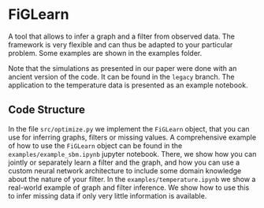 # FiGLearn

A tool that allows to infer a graph and a filter from observed data. The framework is very flexible and can thus be adapted to your particular problem. Some examples are shown in the examples folder. 

Note that the simulations as presented in our paper were done with an ancient version of the code. It can be found in the `legacy` branch. The application to the temperature data is presented as an example notebook.

## Code Structure

In the file `src/optimize.py` we implement the `FiGLearn` object, that you can use for inferring graphs, filters or missing values. A comprehensive example of how to use the `FiGLearn` object can be found in the `examples/example_sbm.ipynb` jupyter notebook. There, we show how you can jointly or separately learn a filter and the graph, and how you can use a custom neural network architecture to include some domain knowledge about the nature of your filter. In the `examples/temperature.ipynb` we show a real-world example of graph and filter inference. We show how to use this to infer missing data if only very little information is available.

